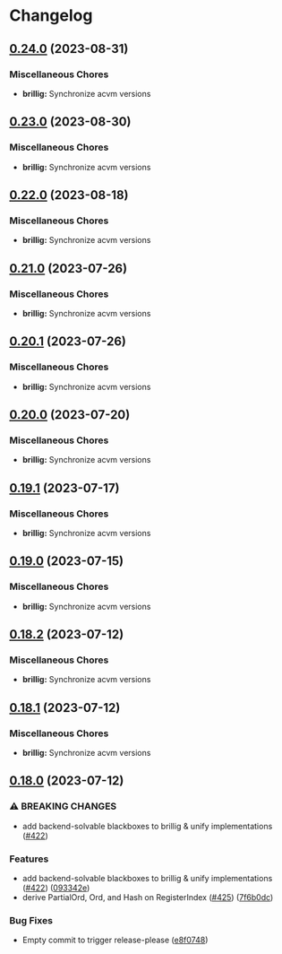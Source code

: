 # Changelog

## [0.24.0](https://github.com/noir-lang/acvm/compare/brillig-v0.23.0...brillig-v0.24.0) (2023-08-31)


### Miscellaneous Chores

* **brillig:** Synchronize acvm versions

## [0.23.0](https://github.com/noir-lang/acvm/compare/brillig-v0.22.0...brillig-v0.23.0) (2023-08-30)


### Miscellaneous Chores

* **brillig:** Synchronize acvm versions

## [0.22.0](https://github.com/noir-lang/acvm/compare/brillig-v0.21.0...brillig-v0.22.0) (2023-08-18)


### Miscellaneous Chores

* **brillig:** Synchronize acvm versions

## [0.21.0](https://github.com/noir-lang/acvm/compare/brillig-v0.20.1...brillig-v0.21.0) (2023-07-26)


### Miscellaneous Chores

* **brillig:** Synchronize acvm versions

## [0.20.1](https://github.com/noir-lang/acvm/compare/brillig-v0.20.0...brillig-v0.20.1) (2023-07-26)


### Miscellaneous Chores

* **brillig:** Synchronize acvm versions

## [0.20.0](https://github.com/noir-lang/acvm/compare/brillig-v0.19.1...brillig-v0.20.0) (2023-07-20)


### Miscellaneous Chores

* **brillig:** Synchronize acvm versions

## [0.19.1](https://github.com/noir-lang/acvm/compare/brillig-v0.19.0...brillig-v0.19.1) (2023-07-17)


### Miscellaneous Chores

* **brillig:** Synchronize acvm versions

## [0.19.0](https://github.com/noir-lang/acvm/compare/brillig-v0.18.2...brillig-v0.19.0) (2023-07-15)


### Miscellaneous Chores

* **brillig:** Synchronize acvm versions

## [0.18.2](https://github.com/noir-lang/acvm/compare/brillig-v0.18.1...brillig-v0.18.2) (2023-07-12)


### Miscellaneous Chores

* **brillig:** Synchronize acvm versions

## [0.18.1](https://github.com/noir-lang/acvm/compare/brillig-v0.18.0...brillig-v0.18.1) (2023-07-12)


### Miscellaneous Chores

* **brillig:** Synchronize acvm versions

## [0.18.0](https://github.com/noir-lang/acvm/compare/brillig-v0.17.0...brillig-v0.18.0) (2023-07-12)


### ⚠ BREAKING CHANGES

* add backend-solvable blackboxes to brillig & unify implementations ([#422](https://github.com/noir-lang/acvm/issues/422))

### Features

* add backend-solvable blackboxes to brillig & unify implementations ([#422](https://github.com/noir-lang/acvm/issues/422)) ([093342e](https://github.com/noir-lang/acvm/commit/093342ea9481a311fa71343b8b7a22774788838a))
* derive PartialOrd, Ord, and Hash on RegisterIndex ([#425](https://github.com/noir-lang/acvm/issues/425)) ([7f6b0dc](https://github.com/noir-lang/acvm/commit/7f6b0dc138c4e11d2b5847f0c9603979cc43493a))


### Bug Fixes

* Empty commit to trigger release-please ([e8f0748](https://github.com/noir-lang/acvm/commit/e8f0748042ef505d59ab63266d3c36c5358ee30d))
